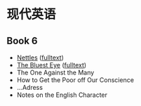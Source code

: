 # 现代英语

## Book 6
- [Nettles](B6U4_Nettles.md) ([fulltext](fulltext/Nettles.md))
- [The Bluest Eye](B6U9_The_Bluest_Eye.md) ([fulltext](fulltext/The_Bluest_Eye.md))
- The One Against the Many
- How to Get the Poor off Our Conscience
- ...Adress
- Notes on the English Character